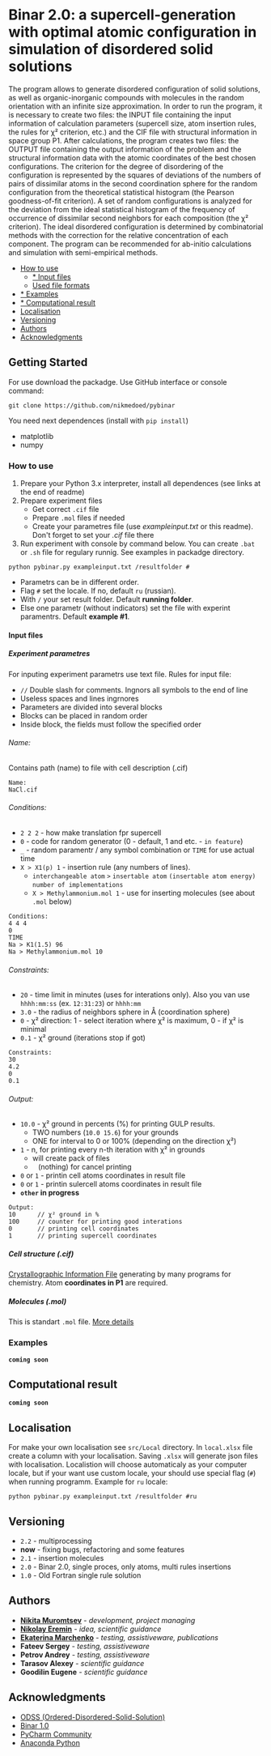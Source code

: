 # Binar 2.0: a supercell-generation with optimal atomic configuration in simulation of disordered solid solutions

The program allows to generate disordered configuration of solid solutions, as well as organic-inorganic compounds with molecules in the random orientation with an infinite size approximation. In order to run the program, it is necessary to create two files: the INPUT file containing the input information of calculation parameters (supercell size, atom insertion rules, the rules for χ² criterion, etc.) and the CIF file with structural information in space group P1. 
After calculations, the program creates two files: the OUTPUT file containing the output information of the problem and the structural information data with the atomic coordinates of the best chosen configurations. The criterion for the degree of disordering of the configuration is represented by the squares of deviations of the numbers of pairs of dissimilar atoms in the second coordination sphere for the random configuration from the theoretical statistical histogram (the Pearson goodness-of-fit criterion). A set of random configurations is analyzed for the deviation from the ideal statistical histogram of the frequency of occurrence of dissimilar second neighbors for each composition (the χ² criterion). The ideal disordered configuration is determined by combinatorial methods with the correction for the relative concentration of each component. The program can be recommended for ab-initio calculations and simulation with semi-empirical methods.

- [How to use](#howtouse)
	- [* Input files](#input)
	- [Used file formats](#ff)
- [* Examples](#examples)
- [* Сomputational result](#result)
- [Localisation](#localisation)
- [Versioning](#versioning)
- [Authors](#authors)
- [Acknowledgments](#acknowledgments)

## Getting Started

For use download the packadge. Use GitHub interface or console command:
```
git clone https://github.com/nikmedoed/pybinar
```
You need next dependences (install with `pip install`)
- matplotlib
- numpy

<a name="howtouse"></a>
### How to use

1. Prepare your Python 3.x interpreter, install all dependences (see links at the end of readme)
2. Prepare experiment files
	- Get correct `.cif` file
	- Prepare `.mol` files if needed
	- Create your parametres file (use *exampleinput.txt* or this readme). Don't forget to set your *.cif* file there
3. Run experiment with console by command below. You can create `.bat` or `.sh` file for regulary runnig. See examples in packadge directory.
```
python pybinar.py exampleinput.txt /resultfolder #
```
* Parametrs can be in different order.
* Flag `#` set the locale. If no, default `ru` (russian).
* With `/` your set result folder. Default **running folder**.
* Else one parametr (without indicators) set the file with experint paramentrs. Default **example #1**.

<a name="input"></a>
#### Input files
##### Experiment parametres

For inputing experiment parametrs use text file. Rules for input file:
* `//` Double slash for comments. Ingnors all symbols to the end of line
*  Useless spaces and lines ingrnores
*  Parameters are divided into several blocks
*  Blocks can be placed in random order
*  Inside block, the fields must follow the specified order

###### Name:
Contains path (name) to file with cell description (.cif)
```
Name:
NaCl.cif
```
###### Сonditions:
* `2 2 2` - how make translation fpr supercell
* `0` - code for random generator (0 - default, 1 and etc. - `in feature`)
*  `_` - random paramentr / any  symbol combination or `TIME` for use actual time
* `X > X1(p) 1`	- insertion rule (any numbers of lines). 
	- `interchangeable atom` `>` `insertable atom` `(insertable atom energy)` `number of implementations`
	- `X > Methylammonium.mol 1` - use for inserting molecules (see about `.mol` below)

```
Сonditions:
4 4 4
0
TIME
Na > K1(1.5) 96
Na > Methylammonium.mol 10
```
###### Сonstraints:
* `20` - time limit in minutes (uses for interations only). Also you van use `hhhh:mm:ss` (ex. `12:31:23`) or `hhhh:mm`
* `3.0` - the radius of neighbors sphere in Å (coordination sphere)
* `0` - χ² direction: 1 - select iteration where χ² is maximum, 0 - if χ² is minimal
* `0.1` - χ² ground (iterations stop if got) 

```
Сonstraints:
30
4.2
0
0.1
```
###### Output:
* `10.0` - χ² ground in percents (%) for printing GULP results.
	- TWO numbers (`10.0 15.6`) for your grounds 
	- ONE for interval to 0 or 100% (depending on the direction χ²)
* `1` - n, for printing every n-th iteration with χ² in grounds
	- will create pack of files
	- ` ` (nothing) for cancel printing
* `0` or `1` - printin cell atoms coordinates in result file
* `0` or `1` - printin sulercell atoms coordinates in result file
* **`other` in progress**

```
Output:
10		// χ² ground in %
100		// counter for printing good interations
0		// printing cell coordinates
1 		// printing supercell coordinates
```

<a name="ff"></a>
##### Cell structure (.cif)

[Crystallographic Information File](https://en.wikipedia.org/wiki/Crystallographic_Information_File) generating by many programs for chemistry.
Atom **coordinates in P1** are required.

##### Molecules (.mol)
This is standart `.mol` file. [More details](http://bit.ly/2I2WEd0)

<a name="examples"></a>
### Examples

**`coming soon`**

<a name="result"></a>
## Сomputational result

**`coming soon`**

## Localisation


For make your own localisation see `src/Local` directory. In `local.xlsx` file create a column with your localisation. Saving `.xlsx` will generate json files with localisation.
Localistion will choose automaticaly as your computer locale, but if your want use custom locale, your should use special flag (`#`) when running programm. Example for `ru` locale:
```
python pybinar.py exampleinput.txt /resultfolder #ru
```

<a name="localisation"></a>
## Versioning

* `2.2` - multiprocessing
* **now** - fixing bugs, refactoring and some features
* `2.1` - insertion molecules
* `2.0` - Binar 2.0, single proces, only atoms, multi rules insertions
* `1.0` - Old Fortran single rule solution

<a name="authors"></a>
## Authors

* [**Nikita Muromtsev**](https://vk.com/nikmedoed) - *development, project managing*
* [**Nikolay Eremin**](https://vk.com/id32014242) - *idea, scientific guidance*
* [**Ekaterina Marchenko**](https://vk.com/id37862033) - *testing, assistiveware, publications*
* **Fateev Sergey** - *testing, assistiveware*
* **Petrov Andrey** - *testing, assistiveware*
* **Tarasov Alexey** - *scientific guidance*
* **Goodilin Eugene** - *scientific guidance*

<a name="acknowledgments"></a>
## Acknowledgments


* [ODSS (Ordered-Disordered-Solid-Solution)](http://cryst.geol.msu.ru/odss/)
* [Binar 1.0](http://cryst.geol.msu.ru/odss/binar.pdf)
* [PyCharm Community](https://www.jetbrains.com/pycharm/)
* [Anaconda Python](https://anaconda.org/anaconda/python)